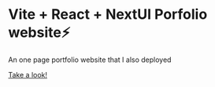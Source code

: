 # Vite + React + NextUI Porfolio website⚡️
An one page portfolio website that I also deployed 

[Take a look!]([https://portfolio-w6yes.kinsta.page/](https://portfolio-marisons-projects.vercel.app/))
